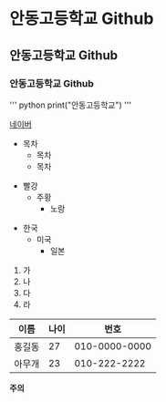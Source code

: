 # 안동고등학교 Github
## 안동고등학교 Github
### 안동고등학교 Github

''' python
print("안동고등학교")
'''

[네이버](www.naver.com)

* 목차
  * 목차
   * 목차

+ 빨강
  + 주황
    + 노랑

- 한국
  - 미국
    - 일본

1. 가
2. 나
3. 다
4. 라

이름 | 나이 | 번호
---|---|---|
홍길동|27|010-0000-0000
아무개|23|010-222-2222


**주의**